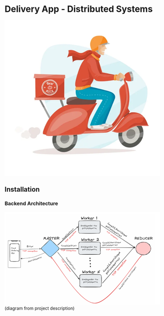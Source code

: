 # Delivery App - Distributed Systems



![alt text](src/main/resources/DeliveryImage.png)

## **Installation**

### Backend Architecture

![alt text](src/main/resources/BackendArchitecture.png)
(diagram from project description)
